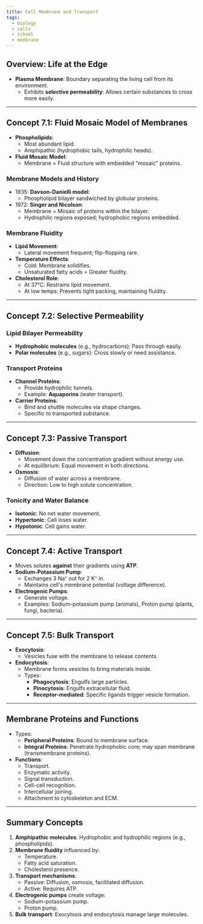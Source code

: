 ```yaml
---
title: Cell Membrane and Transport
tags:
  - biology
  - cells
  - school
  - membrane
---
```



## Overview: Life at the Edge

- **Plasma Membrane**: Boundary separating the living cell from its environment.
  - Exhibits **selective permeability**: Allows certain substances to cross more easily.

---

## **Concept 7.1**: Fluid Mosaic Model of Membranes

- **Phospholipids**:
  - Most abundant lipid.
  - Amphipathic (hydrophobic tails, hydrophilic heads).
- **Fluid Mosaic Model**:
  - Membrane = Fluid structure with embedded "mosaic" proteins.

### Membrane Models and History

- 1935: **Davson-Danielli model**:
  - Phospholipid bilayer sandwiched by globular proteins.
- 1972: **Singer and Nicolson**:
  - Membrane = Mosaic of proteins within the bilayer.
  - Hydrophilic regions exposed; hydrophobic regions embedded.

### Membrane Fluidity

- **Lipid Movement**:
  - Lateral movement frequent; flip-flopping rare.
- **Temperature Effects**:
  - Cold: Membrane solidifies.
  - Unsaturated fatty acids = Greater fluidity.
- **Cholesterol Role**:
  - At 37°C: Restrains lipid movement.
  - At low temps: Prevents tight packing, maintaining fluidity.

---

## **Concept 7.2**: Selective Permeability

### Lipid Bilayer Permeability

- **Hydrophobic molecules** (e.g., hydrocarbons): Pass through easily.
- **Polar molecules** (e.g., sugars): Cross slowly or need assistance.

### Transport Proteins

- **Channel Proteins**:
  - Provide hydrophilic tunnels.
  - Example: **Aquaporins** (water transport).
- **Carrier Proteins**:
  - Bind and shuttle molecules via shape changes.
  - Specific to transported substance.

---

## **Concept 7.3**: Passive Transport

- **Diffusion**:
  - Movement down the concentration gradient without energy use.
  - At equilibrium: Equal movement in both directions.
- **Osmosis**:
  - Diffusion of water across a membrane.
  - Direction: Low to high solute concentration.

### Tonicity and Water Balance

- **Isotonic**: No net water movement.
- **Hypertonic**: Cell loses water.
- **Hypotonic**: Cell gains water.

---

## **Concept 7.4**: Active Transport

- Moves solutes **against** their gradients using **ATP**.
- **Sodium-Potassium Pump**:
  - Exchanges 3 Na⁺ out for 2 K⁺ in.
  - Maintains cell's membrane potential (voltage difference).
- **Electrogenic Pumps**:
  - Generate voltage.
  - Examples: Sodium-potassium pump (animals), Proton pump (plants, fungi, bacteria).

---

## **Concept 7.5**: Bulk Transport

- **Exocytosis**:
  - Vesicles fuse with the membrane to release contents.
- **Endocytosis**:
  - Membrane forms vesicles to bring materials inside.
  - Types:
    - **Phagocytosis**: Engulfs large particles.
    - **Pinocytosis**: Engulfs extracellular fluid.
    - **Receptor-mediated**: Specific ligands trigger vesicle formation.

---

## Membrane Proteins and Functions

- Types:
  - **Peripheral Proteins**: Bound to membrane surface.
  - **Integral Proteins**: Penetrate hydrophobic core; may span membrane (transmembrane proteins).
- **Functions**:
  - Transport.
  - Enzymatic activity.
  - Signal transduction.
  - Cell-cell recognition.
  - Intercellular joining.
  - Attachment to cytoskeleton and ECM.

---

## Summary Concepts

1. **Amphipathic molecules**: Hydrophobic and hydrophilic regions (e.g., phospholipids).
2. **Membrane fluidity** influenced by:
   - Temperature.
   - Fatty acid saturation.
   - Cholesterol presence.
3. **Transport mechanisms**:
   - Passive: Diffusion, osmosis, facilitated diffusion.
   - Active: Requires ATP.
4. **Electrogenic pumps** create voltage:
   - Sodium-potassium pump.
   - Proton pump.
5. **Bulk transport**: Exocytosis and endocytosis manage large molecules.
